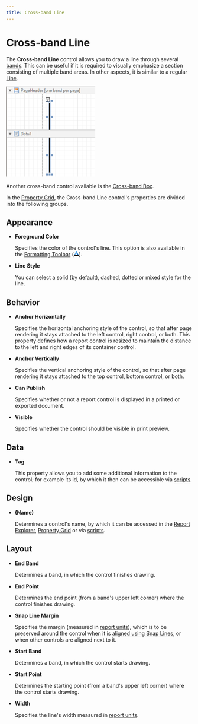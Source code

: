 ```yaml
---
title: Cross-band Line
---
```

# Cross-band Line
The **Cross-band Line** control allows you to draw a line through several [bands](../../../../../../interface-elements-for-desktop/articles/report-designer/report-designer-for-winforms/report-designer-reference/report-bands.md). This can be useful if it is required to visually emphasize a section consisting of multiple band areas. In other aspects, it is similar to a regular [Line](../../../../../../interface-elements-for-desktop/articles/report-designer/report-designer-for-winforms/report-designer-reference/report-controls/line.md).

![RD_Controls_CrossBandLine](../../../../../images/Img8312.png)

Another cross-band control available is the [Cross-band Box](../../../../../../interface-elements-for-desktop/articles/report-designer/report-designer-for-winforms/report-designer-reference/report-controls/cross-band-box.md).

In the [Property Grid](../../../../../../interface-elements-for-desktop/articles/report-designer/report-designer-for-winforms/report-designer-reference/report-designer-ui/property-grid.md), the Cross-band Line control's properties are divided into the following groups.

## Appearance
* **Foreground Color**
	
	Specifies the color of the control's line. This option is also available in the [Formatting Toolbar](../../../../../../interface-elements-for-desktop/articles/report-designer/report-designer-for-winforms/report-designer-reference/report-designer-ui/formatting-toolbar.md) (![RD_Toolbars_Format_Color](../../../../../images/Img8440.png)).
* **Line Style**
	
	You can select a solid (by default), dashed, dotted or mixed style for the line.

## Behavior
* **Anchor Horizontally**
	
	Specifies the horizontal anchoring style of the control, so that after page rendering it stays attached to the left control, right control, or both. This property defines how a report control is resized to maintain the distance to the left and right edges of its container control.
* **Anchor Vertically**
	
	Specifies the vertical anchoring style of the control, so that after page rendering it stays attached to the top control, bottom control, or both.
* **Can Publish**
	
	Specifies whether or not a report control is displayed in a printed or exported document.
* **Visible**
	
	Specifies whether the control should be visible in print preview.

## Data
* **Tag**
	
	This property allows you to add some additional information to the control; for example its id, by which it then can be accessible via [scripts](../../../../../../interface-elements-for-desktop/articles/report-designer/report-designer-for-winforms/create-reports/miscellaneous/handle-events-via-scripts.md).

## Design
* **(Name)**
	
	Determines a control's name, by which it can be accessed in the [Report Explorer](../../../../../../interface-elements-for-desktop/articles/report-designer/report-designer-for-winforms/report-designer-reference/report-designer-ui/report-explorer.md), [Property Grid](../../../../../../interface-elements-for-desktop/articles/report-designer/report-designer-for-winforms/report-designer-reference/report-designer-ui/property-grid.md) or via [scripts](../../../../../../interface-elements-for-desktop/articles/report-designer/report-designer-for-winforms/create-reports/miscellaneous/handle-events-via-scripts.md).

## Layout
* **End Band**
	
	Determines a band, in which the control finishes drawing.
* **End Point**
	
	Determines the end point (from a band's upper left corner) where the control finishes drawing.
* **Snap Line Margin**
	
	Specifies the margin (measured in [report units](../../../../../../interface-elements-for-desktop/articles/report-designer/report-designer-for-winforms/create-reports/basic-operations/change-measurement-units-of-a-report.md)), which is to be preserved around the control when it is [aligned using Snap Lines](../../../../../../interface-elements-for-desktop/articles/report-designer/report-designer-for-winforms/create-reports/basic-operations/controls-positioning.md), or when other controls are aligned next to it.
* **Start Band**
	
	Determines a band, in which the control starts drawing.
* **Start Point**
	
	Determines the starting point (from a band's upper left corner) where the control starts drawing.
* **Width**
	
	Specifies the line's width measured in [report units](../../../../../../interface-elements-for-desktop/articles/report-designer/report-designer-for-winforms/create-reports/basic-operations/change-measurement-units-of-a-report.md).